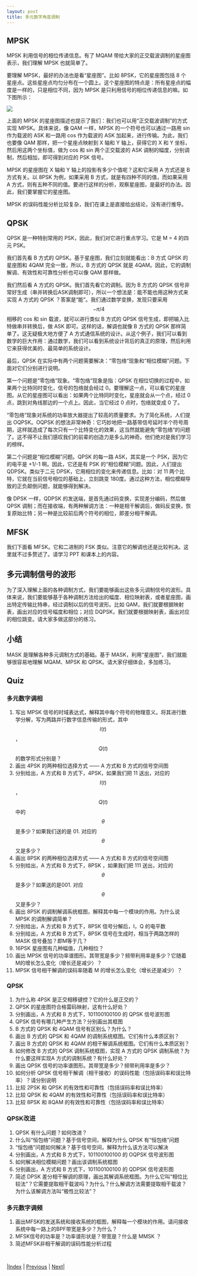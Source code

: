 ```yaml
---
layout: post
title: 多元数字角度调制
---
```


## MPSK

MPSK 利用信号的相位传递信息。有了 MQAM 带给大家的正交载波调制的星座图表示，我们理解 MPSK 也就简单了。

要理解 MPSK，最好的办法也是看“星座图”。比如 8PSK，它的星座图包括 8 个星座点。这些星座点均匀分布在一个圆上。这个星座图的特点是：所有星座点的幅度是一样的，只是相位不同，因为 MPSK 是只利用信号的相位传递信息的嘛。如下图所示：

![](fig/8PSK_Gray_Coded.svg)

上面的 MPSK 的星座图描述也提示了我们：我们也可以用“正交载波调制”的方式实现 MPSK。具体来说，像 QAM 一样，MPSK 的一个符号也可以通过一路用 sin 作为载波的 ASK 和一路用 cos 作为载波的 ASK 加起来，进行传输。为此，我们也要像 QAM 那样，把一个星座点映射到 X 轴和 Y 轴上，获得它的 X 和 Y 坐标，然后用这两个坐标值，做为 cos 和 sin 两个正交载波的 ASK 调制的幅度，分别调制，然后相加，即可得到对应的 PSK 信号。

MPSK 的星座图在 X 轴和 Y 轴上的投影有多少个值呢？这和它采用 A 方式还是 B 方式有关。以 8PSK 为例，如果采用 B 方式，就是有四种不同的值，而如果采用 A 方式，则有五种不同的值。要进行这样的分析，观察星座图，是最好的办法。因此，我们要掌握它的星座图。

MPSK 的误码性能分析比较复杂，我们在课上是直接给出结论，没有进行推导。

## QPSK

QPSK 是一种特别常用的 PSK，因此，我们对它进行重点学习。它是 M = 4 的四元 PSK。

我们首先看 B 方式的 QPSK。基于星座图，我们立刻就能看出：B 方式 QPSK 的星座图和 4QAM 完全一致，所以，B 方式的 QPSK 就是 4QAM。因此，它的调制解调、有效性和可靠性分析也可以像 QAM 那样做。

我们然后看 A 方式的 QPSK。我们首先看它的调制。因为 B 方式的 QPSK 信号非常好生成（串并转换后ASK调制即可），所以一个想法是：能不能也用这种方式来实现 A 方式的 QPSK ？答案是“能”。我们通过数学变换，发现只要采用 $$ - \pi/4$$ 相移的 cos 和 sin 载波，就可以进行类似 B 方式的 QPSK 信号生成，即把输入比特做串并转换后，做 ASK 即可。这样的话，解调也就像 B 方式的 QPSK 那样简单了。这无疑极大地方便了 A 方式通信系统的设计。从这个例子，我们可以看到数学的巨大作用：通过数学，我们可以看到系统设计背后的真正的原理，然后利用它来获得优美的、最简单的系统设计。

最后，QPSK 在实际中有两个问题需要解决：“零包络“现象和“相位模糊”问题。下面对它们分别进行说明。

第一个问题是“零包络“现象。“零包络“现象是指：QPSK 在相位切换的过程中，如果两个比特同时变化，信号的包络就会经过 0。要理解这一点，可以看它的星座图。从它的星座图可以看出：如果两个比特同时变化，星座就会从一个点，经过 0 点，跳到对角线那边的一个点上。因此，当它经过 0 点时，包络就变成 0 了。

“零包络“现象对系统的功率放大器提出了较高的质量要求。为了简化系统，人们提出 OQPSK。OQPSK 的想法非常神奇：它巧妙地把一路基带信号延时半个符号周期，这样就造成了每次只有一个比特变化的效果，这当然就能避免“零包络“的问题了。这不得不让我们感叹我们的前辈的创造力是多么的神奇。他们绝对是我们学习的榜样。

第二个问题是“相位模糊”问题。QPSK 的每一路 ASK，其实是一个 PSK，因为它的电平是 +1/-1 啊。因此，它还是有 PSK 的“相位模糊”问题。因此，人们提出 QDPSK。类似于二元 DPSK，它用相位的变化来传递信息。比如：对 11 两个比特，它就在当前信号相位的基础上，立刻跳变 180度。通过这种方法，相位模糊导致的正负颠倒问题，就能够得到解决。

像 DPSK 一样，QDPSK 的发送端，是首先通过码变换，实现差分编码，然后做 QPSK 调制；而在接收端，有两种解调方法：一种是相干解调后，做码反变换，恢复原始比特；另一种是比较前后两个符号的相位，即差分相干解调。

## MFSK

我们下面看 MFSK。它和二进制的 FSK 类似。注意它的解调也还是比较判决。这里就不过多赘述了。请学习 PPT 和课本上的内容。

## 多元调制信号的波形

为了深入理解上面的各种调制方式，我们要能够画出这些多元调制信号的波形。具体来说，我们要能够基于各种调制方法给出的幅度、相位映射表，或者星座图，画出特定传输比特串，经过调制以后的信号波形。比如 QAM，我们就要根据映射表，画出对应的信号幅度和相位；对应 DQPSK，我们就要根据映射表，画出对应的相位跳变。请大家多做这部分的练习。

## 小结

MASK 是理解各种多元调制方式的基础。基于 MASK，利用“星座图”，我们就能够很容易地理解 MQAM、MPSK 和 QPSK。请大家仔细体会，多加练习。

## Quiz

### 多元数字调相

1. 写出 MPSK 信号的时域表达式，解释其中每个符号的物理意义。将其进行数学分解，写为两路并行数字信息传输的形式，其中 $$I(t)$$，$$Q(t)$$ 的数学形式分别是？
1. 画出 4PSK 的两种相位选择方式 —— A 方式和 B 方式的信号空间图
1. 分别给出，A 方式和 B 方式下，4PSK，如果我们把 11 送出，对应的 $$I(t)$$，$$Q(t)$$中的 $$\theta$$ 是多少？如果我们送的是 01. 对应的 $$\theta$$ 又是多少？
1. 画出 8PSK 的两种相位选择方式 —— A 方式和 B 方式的信号空间图
1. 分别给出，A 方式和 B 方式下，8PSK ，如果我们把 111 送出，对应的 $$\theta$$ 是多少？如果送的是001. 对应 $$\theta$$  又是多少？
1. 画出 8PSK 的调制解调系统框图，解释其中每一个模块的作用。为什么说 MPSK 的调制解调简单？
1. 分别给出，A 方式和 B 方式下，8PSK 信号分解后，I，Q 的电平数
1. 分别给出，A 方式和 B 方式下，8PSK 信号在生成时，相当于两路怎样的 MASK 信号叠加？即M等于几？
1. 16PSK 星座图有几种幅值，几种相位？
11. 画出 MPSK 信号的功率谱图形。其带宽是多少？频带利用率是多少？它随着M的增长怎么变化（增长还是减少）？
11. MPSK 信号相干解调的误码率随着 M 的增长怎么变化（增长还是减少）？

###  QPSK 

1. 为什么称 4PSK 是正交相移键控？它的什么是正交的？
1. QPSK 的星座图符合格雷码映射，这有什么好处？
1. 分别画出，A 方式和 B 方式下，101100100100 的 QPSK 信号波形图
1. QPSK 信号有哪几种产生方法？分别画出其框图
1. B 方式的 QPSK 和 4QAM 信号有区别么？为什么？
1. 画出 B 方式的 QPSK 和 4QAM 的调制系统框图。它们有什么本质区别？
1. 画出 B 方式的 QPSK 和 4QAM 的相干解调系统框图。它们有什么本质区别？
1. 如何修改 B 方式的 QPSK 调制系统框图，实现 A 方式的 QPSK 调制系统？为什么要这样实现A 方式的调制系统？有什么好处？
1. 画出 QPSK 信号的功率谱图形。其带宽是多少？频带利用率是多少？
11. 如何分析 QPSK 信号相干解调（相干接收）的误码性能（包括误码率和误比特率）？请分别说明
11. 比较 2PSK 和 QPSK 的有效性和可靠性（包括误码率和误比特率）
11. 比较 QPSK 和 4QAM 的有效性和可靠性（包括误码率和误比特率）
11. 比较 8PSK 和 8QAM 的有效性和可靠性（包括误码率和误比特率）

### QPSK改进

1. QPSK 有什么问题？如何改进？
1. 什么叫“恒包络”问题？基于信号空间，解释为什么 QPSK 有“恒包络”问题
1. “恒包络”问题如何解决？基于信号空间，解释为什么该方法可以解决
1. 分别画出，A 方式和 B 方式下，101100100100 的 OQPSK 信号波形图
1. 如何解决相位模糊问题？画出该调制系统框图
1. 分别画出，A 方式和 B 方式下，101100100100 的 QDPSK 信号波形图
1. 简述 DPSK 差分相干解调的原理，画出其解调系统框图。为什么它叫“相位比较法”？它需要提取相干载波吗？为什么？什么解调方法需要提取相干载波？为什么该解调方法叫“极性比较法”？

### 多元数字调频

1. 画出MFSK的发送系统和接收系统的框图，解释每一个模块的作用。请问接收系统中每一路上的BPF带宽是多少？为什么？
1. MFSK信号的功率是？功率谱形状是？带宽是？什么是 MMSK ？
1. 简述MFSK非相干解调的误码性能分析过程

<br/>

|[Index](./) | [Previous](5-11-qam) | [Next](5-17-msk)|
